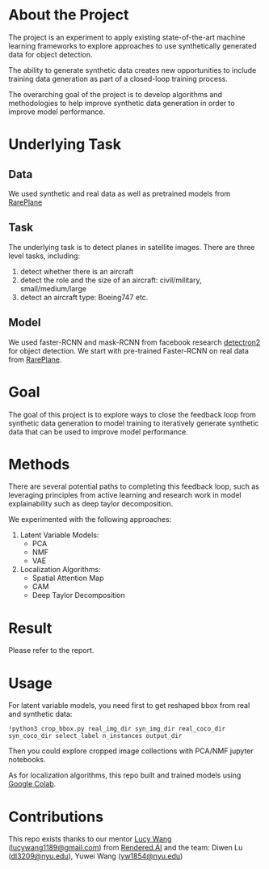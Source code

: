 # About the Project
The project is an experiment to apply existing state-of-the-art machine learning frameworks to explore approaches 
to use synthetically generated data for object detection. 

The ability to generate synthetic data creates new opportunities to include training data generation as 
part of a closed-loop training process.

The overarching goal of the project is to develop algorithms and methodologies to help improve synthetic data generation in order to improve model performance.

# Underlying Task

## Data
We used synthetic and real data as well as pretrained models from [RarePlane](https://github.com/aireveries/RarePlanes)
## Task
The underlying task is to detect planes in satellite images. There are three level tasks, including:

1. detect whether there is an aircraft
2. detect the role and the size of an aircraft: civil/military, small/medium/large 
3. detect an aircraft type: Boeing747 etc.

## Model
We used faster-RCNN and mask-RCNN from facebook research [detectron2](https://github.com/facebookresearch/detectron2) for object detection.
We start with pre-trained Faster-RCNN on real data from [RarePlane](https://github.com/aireveries/RarePlanes).

# Goal
The goal of this project is to explore ways to close the feedback loop from synthetic data generation to model training to iteratively generate synthetic data 
that can be used to improve model performance. 

# Methods
There are several potential paths to completing this feedback loop, 
such as leveraging principles from active learning and research work in model explainability 
such as deep taylor decomposition.

We experimented with the following approaches:

1. Latent Variable Models: 
    - PCA
    - NMF
    - VAE 
2. Localization Algorithms:
    - Spatial Attention Map
    - CAM
    - Deep Taylor Decomposition
    
# Result
Please refer to the report.

# Usage

For latent variable models, you need first to get reshaped bbox from real and synthetic data:
```
!python3 crop_bbox.py real_img_dir syn_img_dir real_coco_dir syn_coco_dir select_label n_instances output_dir
```
Then you could explore cropped image collections with PCA/NMF jupyter notebooks.

As for localization algorithms, this repo built and trained models using [Google Colab](https://colab.research.google.com/notebooks/intro.ipynb). 
 
    
# Contributions
This repo exists thanks to our mentor [Lucy Wang](linkedin.com/in/lucy-wang-5a560525) (lucywang1189@gmail.com) from [Rendered.AI](https://rendered.ai/) and the team:
Diwen Lu (dl3209@nyu.edu), Yuwei Wang (yw1854@nyu.edu)